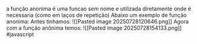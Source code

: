 a função anonima é uma funcao sem nome e utilizada diretamente onde é necessaria (como em laços de repetição)
Abaixo um exemplo de função anonima:
 Antes tinhamos:
 ![[Pasted image 20250728120646.png]]
Agora com a função anônima temos:
![[Pasted image 20250728154133.png]]
#javascript 
